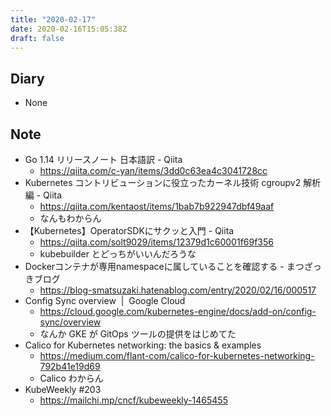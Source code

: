 ```yaml
---
title: "2020-02-17"
date: 2020-02-16T15:05:38Z
draft: false
---
```


## Diary

* None

## Note

* Go 1.14 リリースノート 日本語訳 - Qiita
  * https://qiita.com/c-yan/items/3dd0c63ea4c3041728cc
* Kubernetes コントリビューションに役立ったカーネル技術 cgroupv2 解析編 - Qiita
  * https://qiita.com/kentaost/items/1bab7b922947dbf49aaf
  * なんもわからん
* 【Kubernetes】OperatorSDKにサクッと入門 - Qiita
  * https://qiita.com/solt9029/items/12379d1c60001f69f356
  * kubebuilder とどっちがいいんだろうな
* Dockerコンテナが専用namespaceに属していることを確認する - まつざっきブログ
  * https://blog-smatsuzaki.hatenablog.com/entry/2020/02/16/000517
* Config Sync overview  |  Google Cloud
  * https://cloud.google.com/kubernetes-engine/docs/add-on/config-sync/overview
  * なんか GKE が GitOps ツールの提供をはじめてた
* Calico for Kubernetes networking: the basics & examples
  * https://medium.com/flant-com/calico-for-kubernetes-networking-792b41e19d69
  * Calico わからん
* KubeWeekly #203
  * https://mailchi.mp/cncf/kubeweekly-1465455
